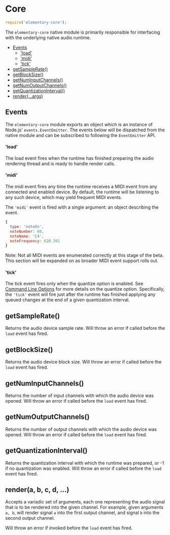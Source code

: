 # Core

```js
require('elementary-core');
```

The `elementary-core` native module is primarily responsible for interfacing with the underlying
native audio runtime.

* [Events](#events)
    * ['load'](#load)
    * ['midi'](#midi)
    * ['tick'](#tick)
* [getSampleRate()](#getSampleRate)
* [getBlockSize()](#getBlockSize)
* [getNumInputChannels()](#getNumInputChannels)
* [getNumOutputChannels()](#getNumOutputChannels)
* [getQuantizationInterval()](#getQuantizationInterval)
* [render(...args)](#render)


## Events

The `elementary-core` module exports an object which is an instance of Node.js' `events.EventEmitter`. The events
below will be dispatched from the native module and can be subscribed to following the `EventEmitter` API.

#### 'load'

The load event fires when the runtime has finished preparing the audio rendering thread and is ready
to handle render calls.

#### 'midi'

The midi event fires any time the runtime receives a MIDI event from any connected and enabled device. By default,
the runtime will be listening to any such device, which may yield frequent MIDI events.

The `'midi'` event is fired with a single argument: an object describing the event.

```js
{
  type: 'noteOn',
  noteNumber: 60,
  noteName: 'C4',
  noteFrequency: 620.391
}
```

Note: Not all MIDI events are enumerated correctly at this stage of the beta. This section will be expanded on as
broader MIDI event support rolls out.

#### 'tick'

The tick event fires only when the quantize option is enabled. See [Command Line Options](../guides/Command_Line.md) for
more details on the quantize option. Specifically, the `'tick'` event will fire just after the runtime has finished applying
any queued changes at the end of a given quantization interval.

## getSampleRate()

Returns the audio device sample rate. Will throw an error if called before the `load` event has fired.

## getBlockSize()

Returns the audio device block size. Will throw an error if called before the `load` event has fired.

## getNumInputChannels()

Returns the number of input channels with which the audio device was opened.
Will throw an error if called before the `load` event has fired.

## getNumOutputChannels()

Returns the number of output channels with which the audio device was opened.
Will throw an error if called before the `load` event has fired.

## getQuantizationInterval()

Returns the quantization interval with which the runtime was prepared, or -1 if
no quantization was enabled. Will throw an error if called before the `load` event has fired.

## render(a, b, c, d, ...)

Accepts a variadic set of arguments, each one representing the audio signal that is
to be rendered into the given channel. For example, given arguments `a, b`, will render signal `a`
into the first output channel, and signal `b` into the second output channel.

Will throw an error if invoked before the `load` event has fired.

